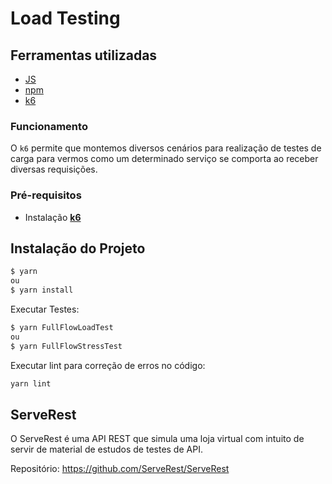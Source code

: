 # Load Testing

## Ferramentas utilizadas  

- [JS](https://developer.mozilla.org/pt-BR/docs/Web/JavaScript)
- [npm](https://www.npmjs.com/)
- [k6](https://k6.io/)

### Funcionamento

O `k6` permite que montemos diversos cenários para realização de testes de carga para vermos como um determinado serviço se comporta ao receber diversas requisições.

### Pré-requisitos

- Instalação [**k6**](https://k6.io/docs/getting-started/installation/)

## Instalação do Projeto

```bash
$ yarn 
ou 
$ yarn install
```

Executar Testes:

```bash
$ yarn FullFlowLoadTest
ou
$ yarn FullFlowStressTest
```

Executar lint para correção de erros no código:

```bash
yarn lint
```

## ServeRest

O ServeRest é uma API REST que simula uma loja virtual com intuito de servir de material de estudos de testes de API.

Repositório: <https://github.com/ServeRest/ServeRest>
